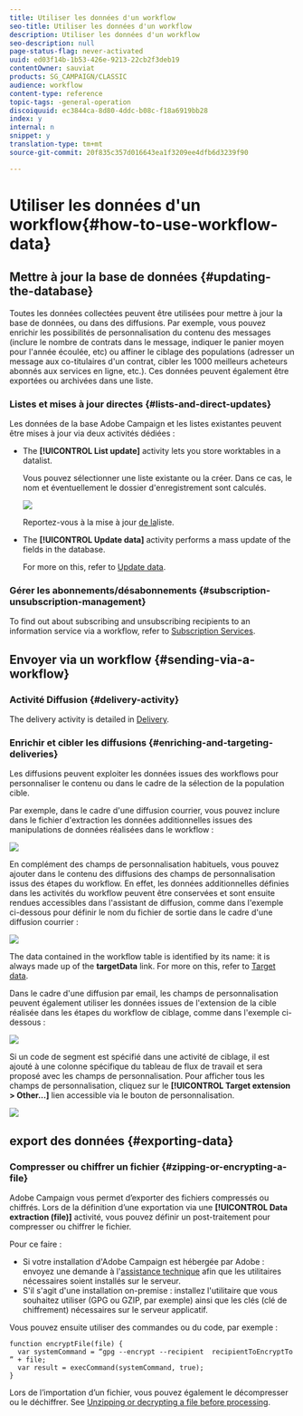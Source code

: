 ```yaml
---
title: Utiliser les données d'un workflow
seo-title: Utiliser les données d'un workflow
description: Utiliser les données d'un workflow
seo-description: null
page-status-flag: never-activated
uuid: ed03f14b-1b53-426e-9213-22cb2f3deb19
contentOwner: sauviat
products: SG_CAMPAIGN/CLASSIC
audience: workflow
content-type: reference
topic-tags: -general-operation
discoiquuid: ec3844ca-8d80-4ddc-b08c-f18a6919bb28
index: y
internal: n
snippet: y
translation-type: tm+mt
source-git-commit: 20f835c357d016643ea1f3209ee4dfb6d3239f90

---
```



# Utiliser les données d&#39;un workflow{#how-to-use-workflow-data}

## Mettre à jour la base de données {#updating-the-database}

Toutes les données collectées peuvent être utilisées pour mettre à jour la base de données, ou dans des diffusions. Par exemple, vous pouvez enrichir les possibilités de personnalisation du contenu des messages (inclure le nombre de contrats dans le message, indiquer le panier moyen pour l&#39;année écoulée, etc) ou affiner le ciblage des populations (adresser un message aux co-titulaires d&#39;un contrat, cibler les 1000 meilleurs acheteurs abonnés aux services en ligne, etc.). Ces données peuvent également être exportées ou archivées dans une liste.

### Listes et mises à jour directes {#lists-and-direct-updates}

Les données de la base Adobe Campaign et les listes existantes peuvent être mises à jour via deux activités dédiées :

* The **[!UICONTROL List update]** activity lets you store worktables in a datalist.

   Vous pouvez sélectionner une liste existante ou la créer. Dans ce cas, le nom et éventuellement le dossier d&#39;enregistrement sont calculés.

   ![](assets/s_user_create_list.png)

   Reportez-vous à la mise à jour [de la](../../workflow/using/list-update.md)liste.

* The **[!UICONTROL Update data]** activity performs a mass update of the fields in the database.

   For more on this, refer to [Update data](../../workflow/using/update-data.md).

### Gérer les abonnements/désabonnements {#subscription-unsubscription-management}

To find out about subscribing and unsubscribing recipients to an information service via a workflow, refer to [Subscription Services](../../workflow/using/subscription-services.md).

## Envoyer via un workflow {#sending-via-a-workflow}

### Activité Diffusion {#delivery-activity}

The delivery activity is detailed in [Delivery](../../workflow/using/delivery.md).

### Enrichir et cibler les diffusions {#enriching-and-targeting-deliveries}

Les diffusions peuvent exploiter les données issues des workflows pour personnaliser le contenu ou dans le cadre de la sélection de la population cible.

Par exemple, dans le cadre d&#39;une diffusion courrier, vous pouvez inclure dans le fichier d&#39;extraction les données additionnelles issues des manipulations de données réalisées dans le workflow :

![](assets/s_advuser_add_data_postal_mail.png)

En complément des champs de personnalisation habituels, vous pouvez ajouter dans le contenu des diffusions des champs de personnalisation issus des étapes du workflow. En effet, les données additionnelles définies dans les activités du workflow peuvent être conservées et sont ensuite rendues accessibles dans l&#39;assistant de diffusion, comme dans l&#39;exemple ci-dessous pour définir le nom du fichier de sortie dans le cadre d&#39;une diffusion courrier :

![](assets/s_advuser_using_additional_data.png)

The data contained in the workflow table is identified by its name: it is always made up of the **targetData** link. For more on this, refer to [Target data](../../workflow/using/executing-a-workflow.md#target-data).

Dans le cadre d&#39;une diffusion par email, les champs de personnalisation peuvent également utiliser les données issues de l&#39;extension de la cible réalisée dans les étapes du workflow de ciblage, comme dans l&#39;exemple ci-dessous :

![](assets/s_advuser_add_data_email.png)

Si un code de segment est spécifié dans une activité de ciblage, il est ajouté à une colonne spécifique du tableau de flux de travail et sera proposé avec les champs de personnalisation. Pour afficher tous les champs de personnalisation, cliquez sur le **[!UICONTROL Target extension > Other...]** lien accessible via le bouton de personnalisation.

![](assets/s_advuser_segment_code_select.png)

## export des données {#exporting-data}

### Compresser ou chiffrer un fichier {#zipping-or-encrypting-a-file}

Adobe Campaign vous permet d’exporter des fichiers compressés ou chiffrés. Lors de la définition d’une exportation via une **[!UICONTROL Data extraction (file)]** activité, vous pouvez définir un post-traitement pour compresser ou chiffrer le fichier.

Pour ce faire :

* Si votre installation d&#39;Adobe Campaign est hébergée par Adobe : envoyez une demande à l&#39;[assistance technique](https://support.neolane.net) afin que les utilitaires nécessaires soient installés sur le serveur.
* S&#39;il s&#39;agit d&#39;une installation on-premise : installez l&#39;utilitaire que vous souhaitez utiliser (GPG ou GZIP, par exemple) ainsi que les clés (clé de chiffrement) nécessaires sur le serveur applicatif.

Vous pouvez ensuite utiliser des commandes ou du code, par exemple :

```
function encryptFile(file) {  
  var systemCommand = “gpg --encrypt --recipient  recipientToEncryptTo ” + file;  
  var result = execCommand(systemCommand, true); 
}
```

Lors de l’importation d’un fichier, vous pouvez également le décompresser ou le déchiffrer. See [Unzipping or decrypting a file before processing](../../workflow/using/importing-data.md#unzipping-or-decrypting-a-file-before-processing).
